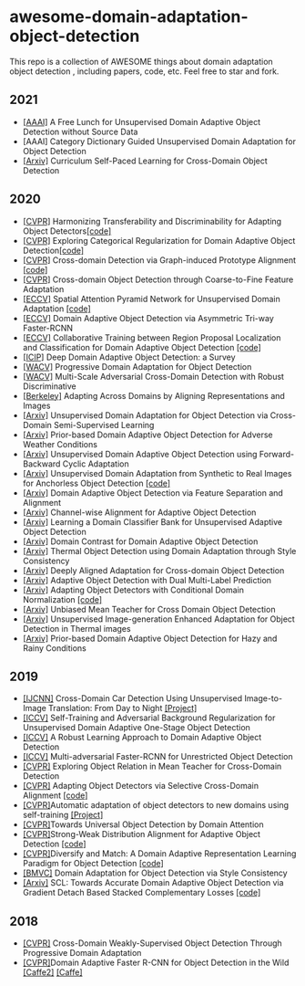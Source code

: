 # awesome-domain-adaptation-object-detection

This repo is a collection of AWESOME things about domain adaptation object detection , including papers, code, etc. Feel free to star and fork.

## 2021

+ [[AAAI]](https://arxiv.org/pdf/2012.05400.pdf) A Free Lunch for Unsupervised Domain Adaptive Object Detection without Source Data
+ [AAAI] Category Dictionary Guided Unsupervised Domain Adaptation for Object Detection
+ [[Arxiv]](https://arxiv.org/abs/1911.06849v1) Curriculum Self-Paced Learning for Cross-Domain Object Detection

## 2020

+ [[CVPR]](https://openaccess.thecvf.com/content_CVPR_2020/papers/Chen_Harmonizing_Transferability_and_Discriminability_for_Adapting_Object_Detectors_CVPR_2020_paper.pdf) Harmonizing Transferability and Discriminability for Adapting Object Detectors[[code]](https://github.com/chaoqichen/HTCN)
+ [[CVPR]](https://openaccess.thecvf.com/content_CVPR_2020/papers/Xu_Exploring_Categorical_Regularization_for_Domain_Adaptive_Object_Detection_CVPR_2020_paper.pdf) Exploring Categorical Regularization for Domain Adaptive Object Detection[[code]](https://github.com/Megvii-Nanjing/CR-DA-DET)
+ [[CVPR]](https://openaccess.thecvf.com/content_CVPR_2020/papers/Xu_Cross-Domain_Detection_via_Graph-Induced_Prototype_Alignment_CVPR_2020_paper.pdf) Cross-domain Detection via Graph-induced Prototype Alignment [[code]](https://github.com/ChrisAllenMing/GPA-detection)
+ [[CVPR]](https://openaccess.thecvf.com/content_CVPR_2020/papers/Zheng_Cross-domain_Object_Detection_through_Coarse-to-Fine_Feature_Adaptation_CVPR_2020_paper.pdf) Cross-domain Object Detection through Coarse-to-Fine Feature Adaptation
+ [[ECCV]](https://www.ecva.net/papers/eccv_2020/papers_ECCV/papers/123580477.pdf) Spatial Attention Pyramid Network for Unsupervised Domain Adaptation [[code]](https://isrc.iscas.ac.cn/gitlab/research/domain-adaption)
+ [[ECCV]](https://www.ecva.net/papers/eccv_2020/papers_ECCV/papers/123690307.pdf) Domain Adaptive Object Detection via Asymmetric Tri-way Faster-RCNN 
+ [[ECCV]](https://www.ecva.net/papers/eccv_2020/papers_ECCV/papers/123630086.pdf) Collaborative Training between Region Proposal Localization and Classification for Domain Adaptive Object Detection [[code]](https://github.com/GanlongZhao/CST_DA_detection)
+ [[ICIP]](https://arxiv.org/abs/2002.06797v1) Deep Domain Adaptive Object Detection: a Survey 
+ [[WACV]](https://arxiv.org/abs/1910.11319) Progressive Domain Adaptation for Object Detection 
+ [[WACV]](https://openaccess.thecvf.com/content_WACV_2020/papers/Pan_Multi-Scale_Adversarial_Cross-Domain_Detection_with_Robust_Discriminative_Learning_WACV_2020_paper.pdf) Multi-Scale Adversarial Cross-Domain Detection with Robust Discriminative
+ [[Berkeley]](https://www2.eecs.berkeley.edu/Pubs/TechRpts/2020/EECS-2020-69.html) Adapting Across Domains by Aligning Representations and Images
+ [[Arxiv]](https://arxiv.org/abs/1911.07158v1) Unsupervised Domain Adaptation for Object Detection via Cross-Domain Semi-Supervised Learning
+ [[Arxiv]](https://arxiv.org/abs/1912.00070v1) Prior-based Domain Adaptive Object Detection for Adverse Weather Conditions
+ [[Arxiv]](https://arxiv.org/abs/2002.00575v1) Unsupervised Domain Adaptive Object Detection using Forward-Backward Cyclic Adaptation
+ [[Arxiv]](https://arxiv.org/pdf/2012.08689.pdf) Unsupervised Domain Adaptation from Synthetic to Real Images for Anchorless Object Detection [[code]](https://github.com/scheckmedia/centernet-uda)
+ [[Arxiv]](https://arxiv.org/pdf/2012.08689.pdf) Domain Adaptive Object Detection via Feature Separation and Alignment
+ [[Arxiv]](https://arxiv.org/pdf/2009.02862.pdf) Channel-wise Alignment for Adaptive Object Detection
+ [[Arxiv]](https://arxiv.org/pdf/2007.02595.pdf) Learning a Domain Classifier Bank for Unsupervised Adaptive Object Detection
+ [[Arxiv]](https://arxiv.org/pdf/2006.14863.pdf) Domain Contrast for Domain Adaptive Object Detection
+ [[Arxiv]](https://arxiv.org/pdf/2006.00821.pdf) Thermal Object Detection using Domain Adaptation through Style Consistency
+ [[Arxiv]](https://arxiv.org/pdf/2004.02093.pdf) Deeply Aligned Adaptation for Cross-domain Object Detection
+ [[Arxiv]](https://arxiv.org/pdf/2003.12943.pdf) Adaptive Object Detection with Dual Multi-Label Prediction
+ [[Arxiv]](https://arxiv.org/pdf/2003.07071.pdf) Adapting Object Detectors with Conditional Domain Normalization [[code]](https://github.com/psu1/CDN)
+ [[Arxiv]](https://arxiv.org/pdf/2003.00707.pdf) Unbiased Mean Teacher for Cross Domain Object Detection
+ [[Arxiv]](https://arxiv.org/ftp/arxiv/papers/2002/2002.06770.pdf) Unsupervised Image-generation Enhanced Adaptation for Object Detection in Thermal images
+ [[Arxiv]](https://arxiv.org/pdf/1912.00070.pdf) Prior-based Domain Adaptive Object Detection for Hazy and Rainy Conditions

## 2019

- [[IJCNN]](https://ieeexplore.ieee.org/document/8852008) Cross-Domain Car Detection Using Unsupervised Image-to-Image Translation: From Day to Night [[Project]](https://github.com/viniciusarruda/cross-domain-car-detection)
- [[ICCV]](https://arxiv.org/abs/1909.00597v1) Self-Training and Adversarial Background Regularization for Unsupervised Domain Adaptive One-Stage Object Detection 
- [[ICCV]](http://openaccess.thecvf.com/content_ICCV_2019/papers/Khodabandeh_A_Robust_Learning_Approach_to_Domain_Adaptive_Object_Detection_ICCV_2019_paper.pdf) A Robust Learning Approach to Domain Adaptive Object Detection
- [[ICCV]](https://arxiv.org/abs/1907.10343) Multi-adversarial Faster-RCNN for Unrestricted Object Detection 
- [[CVPR]](http://openaccess.thecvf.com/content_CVPR_2019/papers/Cai_Exploring_Object_Relation_in_Mean_Teacher_for_Cross-Domain_Detection_CVPR_2019_paper.pdf) Exploring Object Relation in Mean Teacher for Cross-Domain Detection 
- [[CVPR]](http://openaccess.thecvf.com/content_CVPR_2019/papers/Zhu_Adapting_Object_Detectors_via_Selective_Cross-Domain_Alignment_CVPR_2019_paper.pdf) Adapting Object Detectors via Selective Cross-Domain Alignment [[code]](https://github.com/xinge008/SCDA)
- [[CVPR]](http://openaccess.thecvf.com/content_CVPR_2019/papers/RoyChowdhury_Automatic_Adaptation_of_Object_Detectors_to_New_Domains_Using_Self-Training_CVPR_2019_paper.pdf)Automatic adaptation of object detectors to new domains using self-training [[Project]](http://vis-www.cs.umass.edu/unsupVideo/)
- [[CVPR]](http://openaccess.thecvf.com/content_CVPR_2019/papers/Wang_Towards_Universal_Object_Detection_by_Domain_Attention_CVPR_2019_paper.pdf)Towards Universal Object Detection by Domain Attention
- [[CVPR]](http://openaccess.thecvf.com/content_CVPR_2019/papers/Saito_Strong-Weak_Distribution_Alignment_for_Adaptive_Object_Detection_CVPR_2019_paper.pdf)Strong-Weak Distribution Alignment for Adaptive Object Detection  [[code]](https://github.com/VisionLearningGroup/DA_Detection)
- [[CVPR]](http://openaccess.thecvf.com/content_CVPR_2019/papers/Kim_Diversify_and_Match_A_Domain_Adaptive_Representation_Learning_Paradigm_for_CVPR_2019_paper.pdf)Diversify and Match: A Domain Adaptive Representation Learning Paradigm for Object Detection  [[code]](https://github.com/TKKim93/DivMatch)
- [[BMVC]](https://arxiv.org/abs/1911.10033) Domain Adaptation for Object Detection via Style Consistency
- [[Arxiv]](https://arxiv.org/abs/1911.02559v1) SCL: Towards Accurate Domain Adaptive Object Detection via Gradient Detach Based Stacked Complementary Losses [[code]](https://github.com/harsh-99/SCL)

## 2018

- [[CVPR]](https://arxiv.org/abs/1803.11365) Cross-Domain Weakly-Supervised Object Detection Through Progressive Domain Adaptation
- [[CVPR]](http://openaccess.thecvf.com/content_cvpr_2018/papers/Chen_Domain_Adaptive_Faster_CVPR_2018_paper.pdf)Domain Adaptive Faster R-CNN for Object Detection in the Wild [[Caffe2]](https://github.com/krumo/Detectron-DA-Faster-RCNN) [[Caffe]](https://github.com/yuhuayc/da-faster-rcnn)